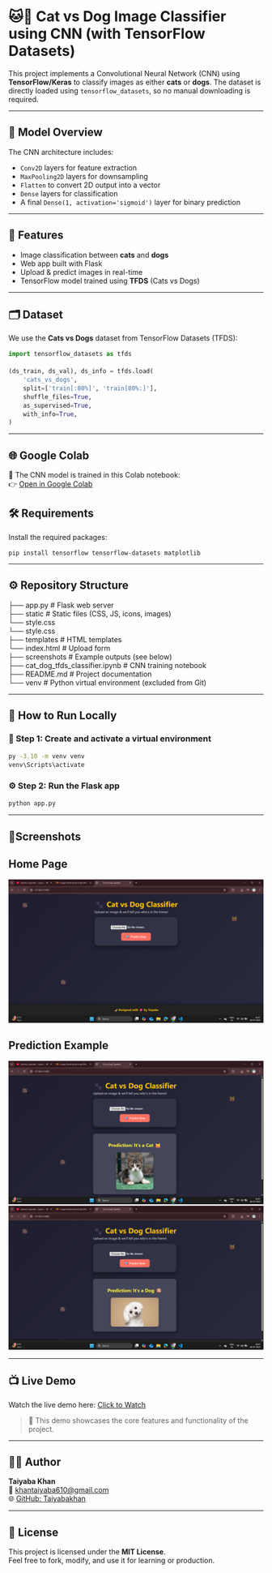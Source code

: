 # 🐱🐶 Cat vs Dog Image Classifier using CNN (with TensorFlow Datasets)

This project implements a Convolutional Neural Network (CNN) using **TensorFlow/Keras** to classify images as either **cats** or **dogs**. The dataset is directly loaded using `tensorflow_datasets`, so no manual downloading is required.

---

## 🧠 Model Overview

The CNN architecture includes:

- `Conv2D` layers for feature extraction
- `MaxPooling2D` layers for downsampling
- `Flatten` to convert 2D output into a vector
- `Dense` layers for classification
- A final `Dense(1, activation='sigmoid')` layer for binary prediction

---
## 🧠 Features

- Image classification between **cats** and **dogs**
- Web app built with Flask
- Upload & predict images in real-time
- TensorFlow model trained using **TFDS** (Cats vs Dogs)
---

## 🗂 Dataset

We use the **Cats vs Dogs** dataset from TensorFlow Datasets (TFDS):

```python
import tensorflow_datasets as tfds

(ds_train, ds_val), ds_info = tfds.load(
    'cats_vs_dogs',
    split=['train[:80%]', 'train[80%:]'],
    shuffle_files=True,
    as_supervised=True,
    with_info=True,
)
```
---
## 🌐 Google Colab

🧠 The CNN model is trained in this Colab notebook:  
👉 [Open in Google Colab](https://colab.research.google.com/drive/1-jzZAy-l_gHMvadgeTSVtPNFvVQSK2Yh)  

## 🛠 Requirements
Install the required packages:

```
pip install tensorflow tensorflow-datasets matplotlib
```
---
## ⚙️ Repository Structure

├── app.py # Flask web server\
├── static # Static files (CSS, JS, icons, images)\
   └── style.css\
   └── style.css\
├── templates # HTML templates\
 └── index.html # Upload form\
├── screenshots # Example outputs (see below) \
├── cat_dog_tfds_classifier.ipynb # CNN training notebook \
├── README.md # Project documentation  \
└── venv # Python virtual environment (excluded from Git)

---

## 🚀 How to Run Locally

### 🔧 Step 1: Create and activate a virtual environment

```bash
py -3.10 -m venv venv
venv\Scripts\activate
```
### ⚙️ Step 2: Run the Flask app
```bash
python app.py
```

---

## 📸Screenshots 

## Home Page 
![Home Page](https://github.com/Taiyabakhan/ImageClassificationUsingCNN/blob/main/Screenshots/Screenshot%20(303).png)

## Prediction Example
![Prediction Example](https://github.com/Taiyabakhan/ImageClassificationUsingCNN/blob/main/Screenshots/Screenshot%20(304).png)
![Prediction Example](https://github.com/Taiyabakhan/ImageClassificationUsingCNN/blob/main/Screenshots/Screenshot%20(305).png)



---
## 📺 Live Demo

Watch the live demo here: [Click to Watch](https://your-video-link.com)

> 🎥 This demo showcases the core features and functionality of the project.
 
--- 
## 👩‍💻 Author

**Taiyaba Khan**  
📧 khantaiyaba610@gmail.com  
🌐 [GitHub: Taiyabakhan](https://github.com/Taiyabakhan)

---

## 📄 License

This project is licensed under the **MIT License**.  
Feel free to fork, modify, and use it for learning or production.
